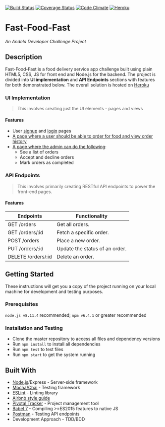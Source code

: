 [![Build Status](https://travis-ci.com/Bobsar0/Fast-Food-Fast.svg?branch=develop)](https://travis-ci.com/Bobsar0/Fast-Food-Fast)
[![Coverage Status](https://coveralls.io/repos/github/Bobsar0/Fast-Food-Fast/badge.svg?branch=develop)](https://coveralls.io/github/Bobsar0/Fast-Food-Fast?branch=develop)
[![Code Climate](https://codeclimate.com/github/codeclimate/codeclimate/badges/gpa.svg)](https://codeclimate.com/github/Bobsar0/Fast-Food-Fast)
[![Heroku](https://img.shields.io/badge/heroku-deployed-green.svg)](https://fast-food-fast-bobsar0.herokuapp.com)
# Fast-Food-Fast 
*An Andela Developer Challenge Project* 

## Description
Fast-Food-Fast is a food delivery service app challenge built using plain HTML5, CSS, JS for front end and Node.js for the backend. The project is divided into **UI implementation** and **API Endpoints** sections with features for both demonstrated below. The overall solution is hosted on [Heroku](https://fast-food-fast-bobsar0.herokuapp.com/)

### UI Implementation
> This involves creating just the UI elements - pages and views 
#### Features
- User [signup](https://fast-food-fast-bobsar0.herokuapp.com/signup) and [login](https://fast-food-fast-bobsar0.herokuapp.com/login) pages
- [A page where a user should be able to order for food and view order history](https://fast-food-fast-bobsar0.herokuapp.com/menu)
- [A page where the admin can do the following](https://fast-food-fast-bobsar0.herokuapp.com/admin):
  - See a list of orders
  - Accept and decline orders
  - Mark orders as completed

### API Endpoints
> This involves primarily creating RESTful API endpoints to power the front-end pages.
#### Features
| Endpoints             | Functionality
| ----------------------|--------------------------------| 
| GET    /orders        | Get all orders.                | 
| GET    /orders/:id    | Fetch a specific order.        |
| POST   /orders        | Place a new order.             |
| PUT    /orders/:id    | Update the status of an order. |
| DELETE /orders/:id    | Delete an order.               |


## Getting Started
These instructions will get you a copy of the project running on your local machine for development and testing purposes.

### Prerequisites
`node.js v8.11.4` recommended;  `npm v6.4.1` or greater recommended

### Installation and Testing
- Clone the master repository to access all files and dependency versions
- Run `npm install` to install all dependencies
- Run `npm test` to test files
- Run `npm start` to get the system running


## Built With
- [Node.js](https://nodejs.org/en/)/Express - Server-side framework
- [Mocha/Chai](https://mochajs.org/) - Testing framework
- [ESLint](https://eslint.org/) - Linting library
- [Airbnb style guide](https://github.com/airbnb/javascript)
- [Pivotal Tracker](https://www.pivotaltracker.com/dashboard) - Project management tool
- [Babel 7](https://babeljs.io/) - Compiling >=ES2015 features to native JS
- [Postman](https://www.getpostman.com/) - Testing API endpoints
- Development Approach - TDD/BDD
